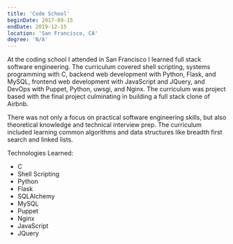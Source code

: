 ```yaml
---
title: 'Code School'
beginDate: 2017-09-15
endDate: 2019-12-15
location: 'San Francisco, CA'
degree: 'N/A'
---
```


At the coding school I attended in San Francisco I learned full stack software engineering. The curriculum covered shell
scripting, systems programming with C, backend web development with Python, Flask, and MySQL, frontend web development
with JavaScript and JQuery, and DevOps with Puppet, Python, uwsgi, and Nginx. The curriculum was project based with the
final project culminating in building a full stack clone of Airbnb.

There was not only a focus on practical software engineering skills, but also theoretical knowledge and technical
interview prep. The curriculum included learning common algorithms and data structures like breadth first search and
linked lists.

Technologies Learned:

- C
- Shell Scripting
- Python
- Flask
- SQLAlchemy
- MySQL
- Puppet
- Nginx
- JavaScript
- JQuery
